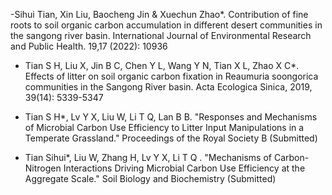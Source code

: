 -Sihui Tian, Xin Liu, Baocheng Jin & Xuechun Zhao*. Contribution of fine roots to soil organic carbon accumulation in different desert communities in the sangong river basin. International Journal of Environmental Research and Public Health. 19,17 (2022): 10936

- Tian S H, Liu X, Jin B C, Chen Y L, Wang Y N, Tian X L, Zhao X C*. Effects of litter on soil organic carbon fixation in Reaumuria soongorica communities in the Sangong River basin. Acta Ecologica Sinica, 2019, 39(14): 5339-5347

- Tian S H*, Lv Y X, Liu W, Li T Q, Lan B B. "Responses and Mechanisms of Microbial Carbon Use Efficiency to Litter Input Manipulations in a Temperate Grassland." Proceedings of the Royal Society B (Submitted)

- Tian Sihui*, Liu W, Zhang H, Lv Y X, Li T Q . "Mechanisms of Carbon-Nitrogen Interactions Driving Microbial Carbon Use Efficiency at the Aggregate Scale." Soil Biology and Biochemistry (Submitted)



